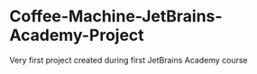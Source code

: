 # Coffee-Machine-JetBrains-Academy-Project
Very first project created during first JetBrains Academy course
